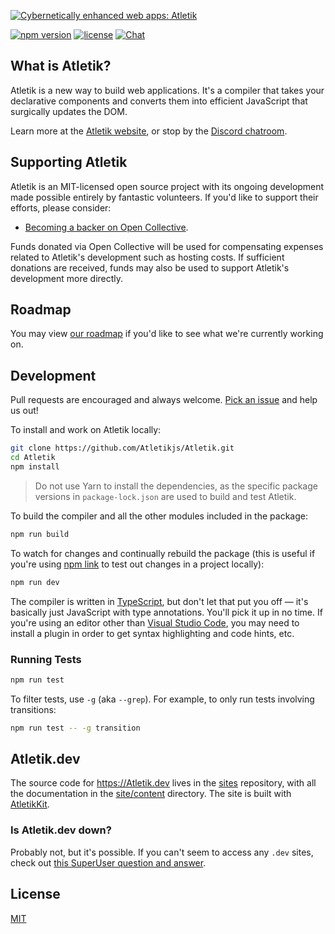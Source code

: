 [![Cybernetically enhanced web apps: Atletik](https://Atletikjs.github.io/assets/banner.png)](https://Atletik.dev)


[![npm version](https://img.shields.io/npm/v/Atletik.svg)](https://www.npmjs.com/package/Atletik) [![license](https://img.shields.io/npm/l/Atletik.svg)](LICENSE.md) [![Chat](https://img.shields.io/discord/457912077277855764?label=chat&logo=discord)](https://Atletik.dev/chat)


## What is Atletik?

Atletik is a new way to build web applications. It's a compiler that takes your declarative components and converts them into efficient JavaScript that surgically updates the DOM.

Learn more at the [Atletik website](https://Atletik.dev), or stop by the [Discord chatroom](https://Atletik.dev/chat).


## Supporting Atletik

Atletik is an MIT-licensed open source project with its ongoing development made possible entirely by fantastic volunteers. If you'd like to support their efforts, please consider:

- [Becoming a backer on Open Collective](https://opencollective.com/Atletik).

Funds donated via Open Collective will be used for compensating expenses related to Atletik's development such as hosting costs. If sufficient donations are received, funds may also be used to support Atletik's development more directly.


## Roadmap

You may view [our roadmap](https://Atletik.dev/roadmap) if you'd like to see what we're currently working on.


## Development

Pull requests are encouraged and always welcome. [Pick an issue](https://github.com/Atletikjs/Atletik/issues?q=is%3Aissue+is%3Aopen+sort%3Aupdated-desc) and help us out!

To install and work on Atletik locally:

```bash
git clone https://github.com/Atletikjs/Atletik.git
cd Atletik
npm install
```

> Do not use Yarn to install the dependencies, as the specific package versions in `package-lock.json` are used to build and test Atletik.

To build the compiler and all the other modules included in the package:

```bash
npm run build
```

To watch for changes and continually rebuild the package (this is useful if you're using [npm link](https://docs.npmjs.com/cli/link.html) to test out changes in a project locally):

```bash
npm run dev
```

The compiler is written in [TypeScript](https://www.typescriptlang.org/), but don't let that put you off — it's basically just JavaScript with type annotations. You'll pick it up in no time. If you're using an editor other than [Visual Studio Code](https://code.visualstudio.com/), you may need to install a plugin in order to get syntax highlighting and code hints, etc.


### Running Tests

```bash
npm run test
```

To filter tests, use `-g` (aka `--grep`). For example, to only run tests involving transitions:

```bash
npm run test -- -g transition
```


## Atletik.dev

The source code for https://Atletik.dev lives in the [sites](https://github.com/Atletikjs/sites) repository, with all the documentation in the [site/content](site/content) directory. The site is built with [AtletikKit](https://kit.Atletik.dev).

### Is Atletik.dev down?

Probably not, but it's possible. If you can't seem to access any `.dev` sites, check out [this SuperUser question and answer](https://superuser.com/q/1413402).

## License

[MIT](LICENSE.md)
